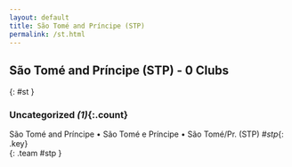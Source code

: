 ```yaml
---
layout: default
title: São Tomé and Príncipe (STP)
permalink: /st.html
---
```



## São Tomé and Príncipe (STP) - 0 Clubs
{: #st }









### Uncategorized _(1)_{:.count}


São Tomé and Príncipe • São Tomé e Príncipe • São Tomé/Pr.  (STP)  _#stp_{: .key} <br>
{: .team #stp }


 
